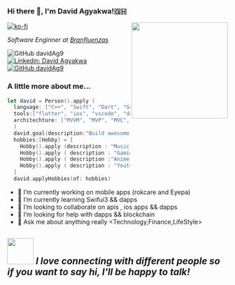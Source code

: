 
### Hi  there 👋, I'm David Agyakwa!🇬🇭
[![ko-fi](https://ko-fi.com/img/githubbutton_sm.svg)](https://ko-fi.com/B0B0D1TEV)
<img align='right' src="https://media.giphy.com/media/pALw8LdftuqAw/giphy.gif" width="220">
<p><em>Software Enginner at <a href="https://www.branfluenzas.tech/">Branfluenzas</a></em></p>



![GitHub davidAg9](https://komarev.com/ghpvc/?username=davidAg9&label=Profile%20views&color=02c1ee&style=flat")
[![Linkedin: David Agyakwa](https://img.shields.io/badge/-David%20Agyakwa-blue?style=flat-square&logo=Linkedin&logoColor=white&link=https://www.linkedin.com/in/david-okyere-agyakwa-76843b148/)](https://www.linkedin.com/in/david-okyere-agyakwa-76843b148/)
[![GitHub davidAg9](https://img.shields.io/github/followers/davidAg9?label=follow&style=social)](https://github.com/davidAg9)


### A little more about me...  

```swift
let david = Person().apply (
  language: ["C++", "Swift", "Dart", "Go", "Bash"],
  tools:["flutter", "ios", "vscode", "docker", "gcloud", "Everything else"]
  architechture: ["MVVM", "MVP", "MVC", "clean architecture"],
  )
  david.goal(description:"Build awesome tools that impact the world.")
  hobbies:[Hobby] = [
    Hobby().apply (description : "Music" ),
    Hobby().apply ( description : "Gaming" ), 
    Hobby().apply ( description :"Anime" ),
    Hobby().apply ( description : "Youtube")
  ]
  david.applyHobbies(of: hobbies)
```
- 🔭 I’m currently working on mobile apps (rokcare and Eyepa)
- 🌱 I’m currently learning Swifui3 && dapps
- 👯 I’m looking to collaborate on apis , ios apps && dapps
- 🤔 I’m looking for help with dapps && blockchain
- 💬 Ask me about anything really <Technology,Finance,LifeStyle>

<img src="https://media.giphy.com/media/LnQjpWaON8nhr21vNW/giphy.gif" width="60"> <em><b>I love connecting with different people</b> so if you want to say <b>hi, I'll be happy to talk!</b></em>
---




<!--
**davidAg9/davidAg9** is a ✨ _special_ ✨ repository because its `README.md` (this file) appears on your GitHub profile.

Here are some ideas to get you started:

- 🔭 I’m currently working on ...
- 🌱 I’m currently learning ...
- 👯 I’m looking to collaborate on ...
- 🤔 I’m looking for help with ...
- 💬 Ask me about ...
- 📫 How to reach me: ...
- 😄 Pronouns: ...
- ⚡ Fun fact: ...
-->
